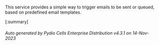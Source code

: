 






This service provides a simple way to trigger emails to be sent or queued, based on predefined email templates.

[:summary]

###### Auto generated by Pydio Cells Enterprise Distribution v4.3.1 on 14-Nov-2023
